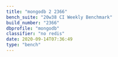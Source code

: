 ```yaml
---
title: "mongodb 2 2366"
bench_suite: "20w38 CI Weekly Benchmark"
build_number: "2366"
dbprofile: "mongodb"
classifier: "no redis"
date: 2020-09-14T07:36:49
type: "bench"
---
```

